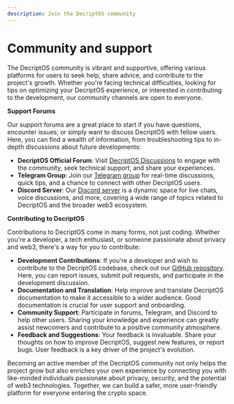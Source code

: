 ```yaml
---
description: Join the DecriptOS community
---
```


# Community and support

The DecriptOS community is vibrant and supportive, offering various platforms for users to seek help, share advice, and contribute to the project's growth. Whether you're facing technical difficulties, looking for tips on optimizing your DecriptOS experience, or interested in contributing to the development, our community channels are open to everyone.

**Support Forums**

Our support forums are a great place to start if you have questions, encounter issues, or simply want to discuss DecriptOS with fellow users. Here, you can find a wealth of information, from troubleshooting tips to in-depth discussions about future developments:

* **DecriptOS Official Forum**: Visit [DecriptOS Discussions](https://github.com/Decripto-org/DecriptOS/discussions/34) to engage with the community, seek technical support, and share your experiences.
* **Telegram Group**: Join our [Telegram group](https://t.me/+3ssbn_5mkI5iODVk) for real-time discussions, quick tips, and a chance to connect with other DecriptOS users.
* **Discord Server**: Our [Discord server](https://discord.gg/utM4DFkkpU) is a dynamic space for live chats, voice discussions, and more, covering a wide range of topics related to DecriptOS and the broader web3 ecosystem.

**Contributing to DecriptOS**

Contributions to DecriptOS come in many forms, not just coding. Whether you're a developer, a tech enthusiast, or someone passionate about privacy and web3, there's a way for you to contribute:

* **Development Contributions**: If you're a developer and wish to contribute to the DecriptOS codebase, check out our [GitHub repository](https://github.com/Decripto-org/DecriptOS). Here, you can report issues, submit pull requests, and participate in the development discussion.
* **Documentation and Translation**: Help improve and translate DecriptOS documentation to make it accessible to a wider audience. Good documentation is crucial for user support and onboarding.
* **Community Support**: Participate in forums, Telegram, and Discord to help other users. Sharing your knowledge and experience can greatly assist newcomers and contribute to a positive community atmosphere.
* **Feedback and Suggestions**: Your feedback is invaluable. Share your thoughts on how to improve DecriptOS, suggest new features, or report bugs. User feedback is a key driver of the project's evolution.

Becoming an active member of the DecriptOS community not only helps the project grow but also enriches your own experience by connecting you with like-minded individuals passionate about privacy, security, and the potential of web3 technologies. Together, we can build a safer, more user-friendly platform for everyone entering the crypto space.
